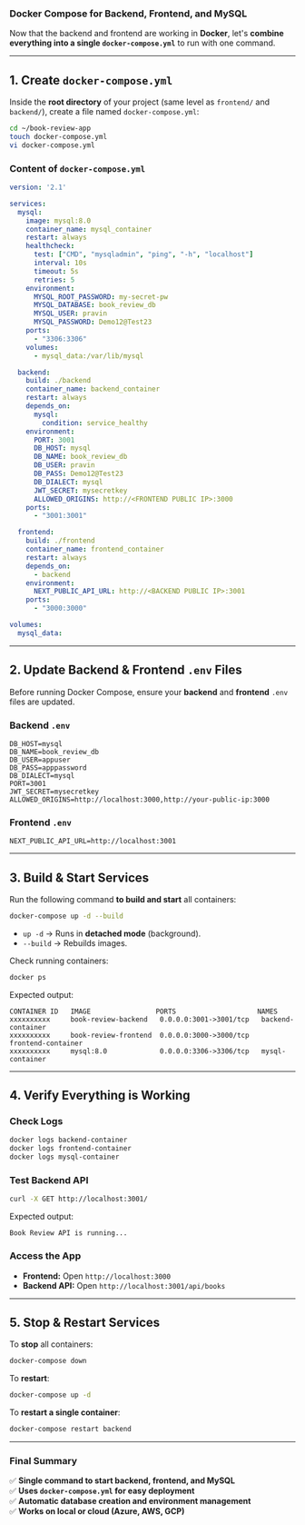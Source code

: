 ### **Docker Compose for Backend, Frontend, and MySQL**
Now that the backend and frontend are working in **Docker**, let's **combine everything into a single `docker-compose.yml`** to run with one command.

---

## **1. Create `docker-compose.yml`**
Inside the **root directory** of your project (same level as `frontend/` and `backend/`), create a file named `docker-compose.yml`:
```sh
cd ~/book-review-app
touch docker-compose.yml
vi docker-compose.yml
```

### **Content of `docker-compose.yml`**
```yaml
version: '2.1'

services:
  mysql:
    image: mysql:8.0
    container_name: mysql_container
    restart: always
    healthcheck:
      test: ["CMD", "mysqladmin", "ping", "-h", "localhost"]
      interval: 10s
      timeout: 5s
      retries: 5
    environment:
      MYSQL_ROOT_PASSWORD: my-secret-pw
      MYSQL_DATABASE: book_review_db
      MYSQL_USER: pravin
      MYSQL_PASSWORD: Demo12@Test23
    ports:
      - "3306:3306"
    volumes:
      - mysql_data:/var/lib/mysql

  backend:
    build: ./backend
    container_name: backend_container
    restart: always
    depends_on:
      mysql:
        condition: service_healthy
    environment:
      PORT: 3001
      DB_HOST: mysql
      DB_NAME: book_review_db
      DB_USER: pravin
      DB_PASS: Demo12@Test23
      DB_DIALECT: mysql
      JWT_SECRET: mysecretkey
      ALLOWED_ORIGINS: http://<FRONTEND PUBLIC IP>:3000
    ports:
      - "3001:3001"

  frontend:
    build: ./frontend
    container_name: frontend_container
    restart: always
    depends_on:
      - backend
    environment:
      NEXT_PUBLIC_API_URL: http://<BACKEND PUBLIC IP>:3001
    ports:
      - "3000:3000"

volumes:
  mysql_data:
```

---

## **2. Update Backend & Frontend `.env` Files**
Before running Docker Compose, ensure your **backend** and **frontend** `.env` files are updated.

### **Backend `.env`**
```env
DB_HOST=mysql
DB_NAME=book_review_db
DB_USER=appuser
DB_PASS=apppassword
DB_DIALECT=mysql
PORT=3001
JWT_SECRET=mysecretkey
ALLOWED_ORIGINS=http://localhost:3000,http://your-public-ip:3000
```

### **Frontend `.env`**
```env
NEXT_PUBLIC_API_URL=http://localhost:3001
```

---

## **3. Build & Start Services**
Run the following command **to build and start** all containers:
```sh
docker-compose up -d --build
```

- `up -d` → Runs in **detached mode** (background).
- `--build` → Rebuilds images.

Check running containers:
```sh
docker ps
```

Expected output:
```
CONTAINER ID   IMAGE                PORTS                    NAMES
xxxxxxxxxx     book-review-backend   0.0.0.0:3001->3001/tcp   backend-container
xxxxxxxxxx     book-review-frontend  0.0.0.0:3000->3000/tcp   frontend-container
xxxxxxxxxx     mysql:8.0             0.0.0.0:3306->3306/tcp   mysql-container
```

---

## **4. Verify Everything is Working**
### **Check Logs**
```sh
docker logs backend-container
docker logs frontend-container
docker logs mysql-container
```

### **Test Backend API**
```sh
curl -X GET http://localhost:3001/
```
Expected output:
```
Book Review API is running...
```

### **Access the App**
- **Frontend:** Open `http://localhost:3000`
- **Backend API:** Open `http://localhost:3001/api/books`

---

## **5. Stop & Restart Services**
To **stop** all containers:
```sh
docker-compose down
```

To **restart**:
```sh
docker-compose up -d
```

To **restart a single container**:
```sh
docker-compose restart backend
```

---

### **Final Summary**
✅ **Single command to start backend, frontend, and MySQL**  
✅ **Uses `docker-compose.yml` for easy deployment**  
✅ **Automatic database creation and environment management**  
✅ **Works on local or cloud (Azure, AWS, GCP)**  

